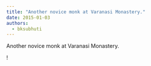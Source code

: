 ```yaml
---
title: "Another novice monk at Varanasi Monastery."
date: 2015-01-03
authors: 
  - bksubhuti
---
```


Another novice monk at Varanasi Monastery.﻿

!

